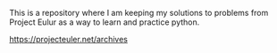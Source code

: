 This is a repository where I am keeping my solutions to problems from Project Eulur as a way to learn and practice python.

https://projecteuler.net/archives